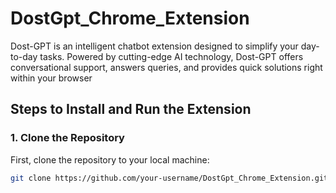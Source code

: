 # DostGpt_Chrome_Extension
Dost-GPT is an intelligent chatbot extension designed to simplify your day-to-day tasks. Powered by cutting-edge AI technology, Dost-GPT offers conversational support, answers queries, and provides quick solutions right within your browser

## Steps to Install and Run the Extension

### 1. Clone the Repository

First, clone the repository to your local machine:

```bash
git clone https://github.com/your-username/DostGpt_Chrome_Extension.git

